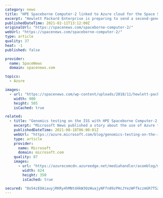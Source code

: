 ```yaml
---
category: news
title: "HPE Spaceborne Computer-2 linked to Azure cloud for the Space Station"
excerpt: "Hewlett Packard Enterprise is preparing to send a second-generation Spaceborne Computer to the International Space Station later this month."
publishedDateTime: 2021-02-11T13:12:00Z
originalUrl: "https://spacenews.com/spaceborne-computer-2/"
webUrl: "https://spacenews.com/spaceborne-computer-2/"
type: article
quality: 37
heat: -1
published: false

provider:
  name: SpaceNews
  domain: spacenews.com

topics:
  - Azure

images:
  - url: "https://spacenews.com/wp-content/uploads/2018/11/hewlett-packard.jpg"
    width: 900
    height: 505
    isCached: true

related:
  - title: "Genomics testing on the ISS with HPE Spaceborne Computer-2 and Azure"
    excerpt: "Microsoft News published a story about the use of Azure to compliment Hewlett Packard Enterprise’s (HPE) Spaceborne Computer-2 on the International Space Station (ISS). The project was designed to overcome the limited bandwidth between ISS and Earth by validating the benefits of a computational workflow"
    publishedDateTime: 2021-08-18T06:00:01Z
    webUrl: "https://azure.microsoft.com/blog/genomics-testing-on-the-iss-with-hpe-spaceborne-computer2-and-azure/"
    type: article
    provider:
      name: Microsoft
      domain: microsoft.com
    quality: 87
    images:
      - url: "https://azurecomcdn.azureedge.net/mediahandler/acomblog/media/Default/blog/296d0349-c76a-466b-8a84-9c2399db08e5.png"
        width: 624
        height: 350
        isCached: true

secured: "Do54zEOAiauyjRKRy4hMNtd4kW3OzWuajyNFfn89zPHcJYezWFfkczmGR7TS2hZcMtpAYe7jB9frCTtn+MAwlUwcqylaKOSsQuayVXcsHZoizAeNxnpSecikUie4agmrwS4eBVLQvABOX3WhEaprpatIbF8hDk3UkQlH+QXx/LHB6ioU8T0IFXL2yE6CTa/SdDy+HBOzcP38ktteI8mGiOU8FpnJz8ArGE9biXMRyKskEzOfjGJ2kX8qGRomIH74kwPlhGy5/3jrBrBSAoj2i/UCQRpSePLRYOGwmDXJiBeLzMSqACpjGsU8bTm2Dg+YYv2vQAN0qiY+YNpfUuyvgnZV3+Uz4dhQ5btyuh8zeg0=;P9IUjZWybu02PCFI7vQ4BQ=="
---
```


